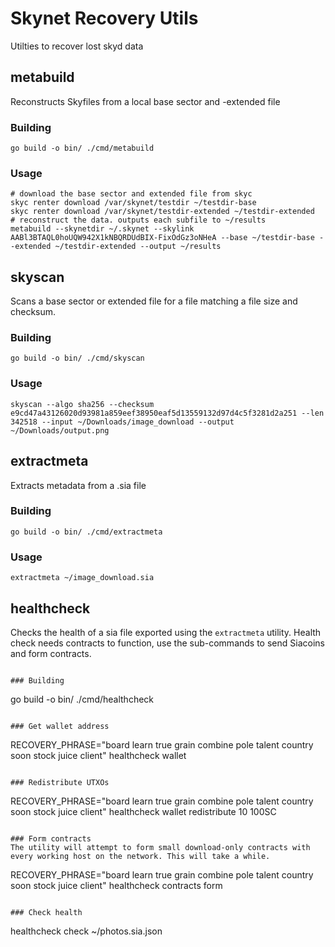 # Skynet Recovery Utils
Utilties to recover lost skyd data

## metabuild
Reconstructs Skyfiles from a local base sector and -extended file 

### Building
```
go build -o bin/ ./cmd/metabuild
```

### Usage
```
# download the base sector and extended file from skyc
skyc renter download /var/skynet/testdir ~/testdir-base
skyc renter download /var/skynet/testdir-extended ~/testdir-extended
# reconstruct the data. outputs each subfile to ~/results
metabuild --skynetdir ~/.skynet --skylink AABl3BTAQL0hoUQW942X1kNBQRDUdBIX-FixOdGz3oNHeA --base ~/testdir-base --extended ~/testdir-extended --output ~/results
```

## skyscan
Scans a base sector or extended file for a file matching a file size and checksum.

### Building
```
go build -o bin/ ./cmd/skyscan
```

### Usage
```
skyscan --algo sha256 --checksum e9cd47a43126020d93981a859eef38950eaf5d13559132d97d4c5f3281d2a251 --len 342518 --input ~/Downloads/image_download --output ~/Downloads/output.png
```

## extractmeta
Extracts metadata from a .sia file

### Building
```
go build -o bin/ ./cmd/extractmeta
```

### Usage
```
extractmeta ~/image_download.sia
```

## healthcheck
Checks the health of a sia file exported using the `extractmeta` utility. Health check needs contracts to function, use
the sub-commands to send Siacoins and form contracts.

```

### Building
```
go build -o bin/ ./cmd/healthcheck
```

### Get wallet address
```
RECOVERY_PHRASE="board learn true grain combine pole talent country soon stock juice client" healthcheck wallet
```

### Redistribute UTXOs
```
RECOVERY_PHRASE="board learn true grain combine pole talent country soon stock juice client" healthcheck wallet redistribute 10 100SC
```

### Form contracts
The utility will attempt to form small download-only contracts with every working host on the network. This will take a while.
```
RECOVERY_PHRASE="board learn true grain combine pole talent country soon stock juice client" healthcheck contracts form
```

### Check health
```
healthcheck check ~/photos.sia.json
```